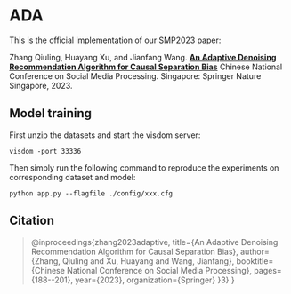 # ADA

This is the official implementation of our SMP2023 paper:  

Zhang Qiuling, Huayang Xu, and Jianfang Wang. [**An Adaptive Denoising Recommendation Algorithm for Causal Separation Bias**](https://link.springer.com/chapter/10.1007/978-981-99-7596-9_14) Chinese National Conference on Social Media Processing. Singapore: Springer Nature Singapore, 2023.

## Model training

First unzip the datasets and start the visdom server:
```
visdom -port 33336
```

Then simply run the following command to reproduce the experiments on corresponding dataset and model:
```
python app.py --flagfile ./config/xxx.cfg
```
## Citation

> @inproceedings{zhang2023adaptive,
  title={An Adaptive Denoising Recommendation Algorithm for Causal Separation Bias},
  author={Zhang, Qiuling and Xu, Huayang and Wang, Jianfang},
  booktitle={Chinese National Conference on Social Media Processing},
  pages={188--201},
  year={2023},
  organization={Springer}
}3}
}
